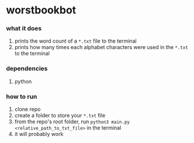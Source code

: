 # worstbookbot

### what it does
1. prints the word count of a `*.txt` file to the terminal
2. prints how many times each alphabet characters were used in the `*.txt` to the terminal

### dependencies
1. python

### how to run
1. clone repo
2. create a folder to store your `*.txt` file
3. from the repo's root folder, run `python3 main.py <relative_path_to_txt_file>` in the terminal
4. it will probably work

